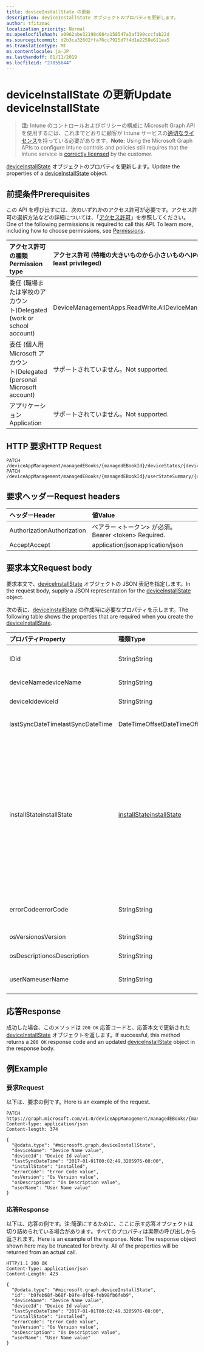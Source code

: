 ```yaml
---
title: deviceInstallState の更新
description: deviceInstallState オブジェクトのプロパティを更新します。
author: tfitzmac
localization_priority: Normal
ms.openlocfilehash: a0962abe32198d684a158547a3af390cccfab22d
ms.sourcegitcommit: d2b3ca32602ffa76cc7925d7f4d1e2258e611ea5
ms.translationtype: MT
ms.contentlocale: ja-JP
ms.lasthandoff: 01/11/2019
ms.locfileid: "27855644"
---
```

# <a name="update-deviceinstallstate"></a><span data-ttu-id="4f909-103">deviceInstallState の更新</span><span class="sxs-lookup"><span data-stu-id="4f909-103">Update deviceInstallState</span></span>

> <span data-ttu-id="4f909-104">**注:** Intune のコントロールおよびポリシーの構成に Microsoft Graph API を使用するには、これまでどおりに顧客が Intune サービスの[適切なライセンス](https://go.microsoft.com/fwlink/?linkid=839381)を持っている必要があります。</span><span class="sxs-lookup"><span data-stu-id="4f909-104">**Note:** Using the Microsoft Graph APIs to configure Intune controls and policies still requires that the Intune service is [correctly licensed](https://go.microsoft.com/fwlink/?linkid=839381) by the customer.</span></span>

<span data-ttu-id="4f909-105">[deviceInstallState](../resources/intune-books-deviceinstallstate.md) オブジェクトのプロパティを更新します。</span><span class="sxs-lookup"><span data-stu-id="4f909-105">Update the properties of a [deviceInstallState](../resources/intune-books-deviceinstallstate.md) object.</span></span>
## <a name="prerequisites"></a><span data-ttu-id="4f909-106">前提条件</span><span class="sxs-lookup"><span data-stu-id="4f909-106">Prerequisites</span></span>
<span data-ttu-id="4f909-p101">この API を呼び出すには、次のいずれかのアクセス許可が必要です。アクセス許可の選択方法などの詳細については、「[アクセス許可](/graph/permissions-reference)」を参照してください。</span><span class="sxs-lookup"><span data-stu-id="4f909-p101">One of the following permissions is required to call this API. To learn more, including how to choose permissions, see [Permissions](/graph/permissions-reference).</span></span>

|<span data-ttu-id="4f909-109">アクセス許可の種類</span><span class="sxs-lookup"><span data-stu-id="4f909-109">Permission type</span></span>|<span data-ttu-id="4f909-110">アクセス許可 (特権の大きいものから小さいものへ)</span><span class="sxs-lookup"><span data-stu-id="4f909-110">Permissions (from most to least privileged)</span></span>|
|:---|:---|
|<span data-ttu-id="4f909-111">委任 (職場または学校のアカウント)</span><span class="sxs-lookup"><span data-stu-id="4f909-111">Delegated (work or school account)</span></span>|<span data-ttu-id="4f909-112">DeviceManagementApps.ReadWrite.All</span><span class="sxs-lookup"><span data-stu-id="4f909-112">DeviceManagementApps.ReadWrite.All</span></span>|
|<span data-ttu-id="4f909-113">委任 (個人用 Microsoft アカウント)</span><span class="sxs-lookup"><span data-stu-id="4f909-113">Delegated (personal Microsoft account)</span></span>|<span data-ttu-id="4f909-114">サポートされていません。</span><span class="sxs-lookup"><span data-stu-id="4f909-114">Not supported.</span></span>|
|<span data-ttu-id="4f909-115">アプリケーション</span><span class="sxs-lookup"><span data-stu-id="4f909-115">Application</span></span>|<span data-ttu-id="4f909-116">サポートされていません。</span><span class="sxs-lookup"><span data-stu-id="4f909-116">Not supported.</span></span>|

## <a name="http-request"></a><span data-ttu-id="4f909-117">HTTP 要求</span><span class="sxs-lookup"><span data-stu-id="4f909-117">HTTP Request</span></span>
<!-- {
  "blockType": "ignored"
}
-->
``` http
PATCH /deviceAppManagement/managedEBooks/{managedEBookId}/deviceStates/{deviceInstallStateId}
PATCH /deviceAppManagement/managedEBooks/{managedEBookId}/userStateSummary/{userInstallStateSummaryId}/deviceStates/{deviceInstallStateId}
```

## <a name="request-headers"></a><span data-ttu-id="4f909-118">要求ヘッダー</span><span class="sxs-lookup"><span data-stu-id="4f909-118">Request headers</span></span>
|<span data-ttu-id="4f909-119">ヘッダー</span><span class="sxs-lookup"><span data-stu-id="4f909-119">Header</span></span>|<span data-ttu-id="4f909-120">値</span><span class="sxs-lookup"><span data-stu-id="4f909-120">Value</span></span>|
|:---|:---|
|<span data-ttu-id="4f909-121">Authorization</span><span class="sxs-lookup"><span data-stu-id="4f909-121">Authorization</span></span>|<span data-ttu-id="4f909-122">ベアラー &lt;トークン&gt; が必須。</span><span class="sxs-lookup"><span data-stu-id="4f909-122">Bearer &lt;token&gt; Required.</span></span>|
|<span data-ttu-id="4f909-123">Accept</span><span class="sxs-lookup"><span data-stu-id="4f909-123">Accept</span></span>|<span data-ttu-id="4f909-124">application/json</span><span class="sxs-lookup"><span data-stu-id="4f909-124">application/json</span></span>|

## <a name="request-body"></a><span data-ttu-id="4f909-125">要求本文</span><span class="sxs-lookup"><span data-stu-id="4f909-125">Request body</span></span>
<span data-ttu-id="4f909-126">要求本文で、[deviceInstallState](../resources/intune-books-deviceinstallstate.md) オブジェクトの JSON 表記を指定します。</span><span class="sxs-lookup"><span data-stu-id="4f909-126">In the request body, supply a JSON representation for the [deviceInstallState](../resources/intune-books-deviceinstallstate.md) object.</span></span>

<span data-ttu-id="4f909-127">次の表に、[deviceInstallState](../resources/intune-books-deviceinstallstate.md) の作成時に必要なプロパティを示します。</span><span class="sxs-lookup"><span data-stu-id="4f909-127">The following table shows the properties that are required when you create the [deviceInstallState](../resources/intune-books-deviceinstallstate.md).</span></span>

|<span data-ttu-id="4f909-128">プロパティ</span><span class="sxs-lookup"><span data-stu-id="4f909-128">Property</span></span>|<span data-ttu-id="4f909-129">種類</span><span class="sxs-lookup"><span data-stu-id="4f909-129">Type</span></span>|<span data-ttu-id="4f909-130">説明</span><span class="sxs-lookup"><span data-stu-id="4f909-130">Description</span></span>|
|:---|:---|:---|
|<span data-ttu-id="4f909-131">ID</span><span class="sxs-lookup"><span data-stu-id="4f909-131">id</span></span>|<span data-ttu-id="4f909-132">String</span><span class="sxs-lookup"><span data-stu-id="4f909-132">String</span></span>|<span data-ttu-id="4f909-133">エンティティのキー。</span><span class="sxs-lookup"><span data-stu-id="4f909-133">Key of the entity.</span></span>|
|<span data-ttu-id="4f909-134">deviceName</span><span class="sxs-lookup"><span data-stu-id="4f909-134">deviceName</span></span>|<span data-ttu-id="4f909-135">String</span><span class="sxs-lookup"><span data-stu-id="4f909-135">String</span></span>|<span data-ttu-id="4f909-136">デバイス名。</span><span class="sxs-lookup"><span data-stu-id="4f909-136">Device name.</span></span>|
|<span data-ttu-id="4f909-137">deviceId</span><span class="sxs-lookup"><span data-stu-id="4f909-137">deviceId</span></span>|<span data-ttu-id="4f909-138">String</span><span class="sxs-lookup"><span data-stu-id="4f909-138">String</span></span>|<span data-ttu-id="4f909-139">デバイス ID。</span><span class="sxs-lookup"><span data-stu-id="4f909-139">Device Id.</span></span>|
|<span data-ttu-id="4f909-140">lastSyncDateTime</span><span class="sxs-lookup"><span data-stu-id="4f909-140">lastSyncDateTime</span></span>|<span data-ttu-id="4f909-141">DateTimeOffset</span><span class="sxs-lookup"><span data-stu-id="4f909-141">DateTimeOffset</span></span>|<span data-ttu-id="4f909-142">最後の同期日時。</span><span class="sxs-lookup"><span data-stu-id="4f909-142">Last sync date and time.</span></span>|
|<span data-ttu-id="4f909-143">installState</span><span class="sxs-lookup"><span data-stu-id="4f909-143">installState</span></span>|[<span data-ttu-id="4f909-144">installState</span><span class="sxs-lookup"><span data-stu-id="4f909-144">installState</span></span>](../resources/intune-books-installstate.md)|<span data-ttu-id="4f909-145">電子ブックのインストールの状態。</span><span class="sxs-lookup"><span data-stu-id="4f909-145">The install state of the eBook.</span></span> <span data-ttu-id="4f909-146">可能な値は、`notApplicable`、`installed`、`failed`、`notInstalled`、`uninstallFailed`、`unknown` です。</span><span class="sxs-lookup"><span data-stu-id="4f909-146">Possible values are: `notApplicable`, `installed`, `failed`, `notInstalled`, `uninstallFailed`, `unknown`.</span></span>|
|<span data-ttu-id="4f909-147">errorCode</span><span class="sxs-lookup"><span data-stu-id="4f909-147">errorCode</span></span>|<span data-ttu-id="4f909-148">String</span><span class="sxs-lookup"><span data-stu-id="4f909-148">String</span></span>|<span data-ttu-id="4f909-149">インストール失敗のエラー コード。</span><span class="sxs-lookup"><span data-stu-id="4f909-149">The error code for install failures.</span></span>|
|<span data-ttu-id="4f909-150">osVersion</span><span class="sxs-lookup"><span data-stu-id="4f909-150">osVersion</span></span>|<span data-ttu-id="4f909-151">String</span><span class="sxs-lookup"><span data-stu-id="4f909-151">String</span></span>|<span data-ttu-id="4f909-152">OS バージョン。</span><span class="sxs-lookup"><span data-stu-id="4f909-152">OS Version.</span></span>|
|<span data-ttu-id="4f909-153">osDescription</span><span class="sxs-lookup"><span data-stu-id="4f909-153">osDescription</span></span>|<span data-ttu-id="4f909-154">String</span><span class="sxs-lookup"><span data-stu-id="4f909-154">String</span></span>|<span data-ttu-id="4f909-155">OS の説明。</span><span class="sxs-lookup"><span data-stu-id="4f909-155">OS Description.</span></span>|
|<span data-ttu-id="4f909-156">userName</span><span class="sxs-lookup"><span data-stu-id="4f909-156">userName</span></span>|<span data-ttu-id="4f909-157">String</span><span class="sxs-lookup"><span data-stu-id="4f909-157">String</span></span>|<span data-ttu-id="4f909-158">デバイスのユーザー名。</span><span class="sxs-lookup"><span data-stu-id="4f909-158">Device User Name.</span></span>|



## <a name="response"></a><span data-ttu-id="4f909-159">応答</span><span class="sxs-lookup"><span data-stu-id="4f909-159">Response</span></span>
<span data-ttu-id="4f909-160">成功した場合、このメソッドは `200 OK` 応答コードと、応答本文で更新された [deviceInstallState](../resources/intune-books-deviceinstallstate.md) オブジェクトを返します。</span><span class="sxs-lookup"><span data-stu-id="4f909-160">If successful, this method returns a `200 OK` response code and an updated [deviceInstallState](../resources/intune-books-deviceinstallstate.md) object in the response body.</span></span>

## <a name="example"></a><span data-ttu-id="4f909-161">例</span><span class="sxs-lookup"><span data-stu-id="4f909-161">Example</span></span>
### <a name="request"></a><span data-ttu-id="4f909-162">要求</span><span class="sxs-lookup"><span data-stu-id="4f909-162">Request</span></span>
<span data-ttu-id="4f909-163">以下は、要求の例です。</span><span class="sxs-lookup"><span data-stu-id="4f909-163">Here is an example of the request.</span></span>
``` http
PATCH https://graph.microsoft.com/v1.0/deviceAppManagement/managedEBooks/{managedEBookId}/deviceStates/{deviceInstallStateId}
Content-type: application/json
Content-length: 374

{
  "@odata.type": "#microsoft.graph.deviceInstallState",
  "deviceName": "Device Name value",
  "deviceId": "Device Id value",
  "lastSyncDateTime": "2017-01-01T00:02:49.3205976-08:00",
  "installState": "installed",
  "errorCode": "Error Code value",
  "osVersion": "Os Version value",
  "osDescription": "Os Description value",
  "userName": "User Name value"
}
```

### <a name="response"></a><span data-ttu-id="4f909-164">応答</span><span class="sxs-lookup"><span data-stu-id="4f909-164">Response</span></span>
<span data-ttu-id="4f909-p103">以下は、応答の例です。注:簡潔にするために、ここに示す応答オブジェクトは切り詰められている場合があります。すべてのプロパティは実際の呼び出しから返されます。</span><span class="sxs-lookup"><span data-stu-id="4f909-p103">Here is an example of the response. Note: The response object shown here may be truncated for brevity. All of the properties will be returned from an actual call.</span></span>
``` http
HTTP/1.1 200 OK
Content-Type: application/json
Content-Length: 423

{
  "@odata.type": "#microsoft.graph.deviceInstallState",
  "id": "b9feb68f-b68f-b9fe-8fb6-feb98fb6feb9",
  "deviceName": "Device Name value",
  "deviceId": "Device Id value",
  "lastSyncDateTime": "2017-01-01T00:02:49.3205976-08:00",
  "installState": "installed",
  "errorCode": "Error Code value",
  "osVersion": "Os Version value",
  "osDescription": "Os Description value",
  "userName": "User Name value"
}
```



